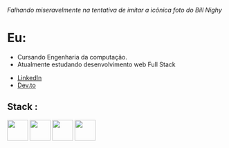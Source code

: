 *Falhando miseravelmente na tentativa de imitar a icônica foto do Bill Nighy*

# Eu:

- Cursando Engenharia da computação.
- Atualmente estudando desenvolvimento web Full Stack

* [LinkedIn](https://www.linkedin.com/in/maike-bernardes-565a27236/)
* [Dev.to](https://dev.to/baike97)

## Stack :

  <img height="48" src="https://cdn.jsdelivr.net/gh/devicons/devicon/icons/html5/html5-original.svg" />
  <img height="48" src="https://cdn.jsdelivr.net/gh/devicons/devicon/icons/javascript/javascript-original.svg" />
  <img height="48" src="https://cdn.jsdelivr.net/gh/devicons/devicon/icons/css3/css3-original.svg" />
  <img height="48" src="https://cdn.jsdelivr.net/gh/devicons/devicon/icons/nodejs/nodejs-original.svg" />
